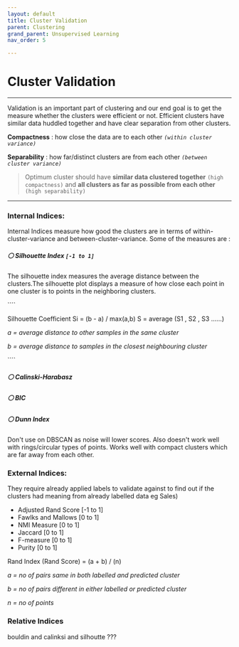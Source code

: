 ```yaml
---
layout: default
title: Cluster Validation
parent: Clustering
grand_parent: Unsupervised Learning
nav_order: 5

---
```

# Cluster Validation

***

Validation is an important part of clustering and our end goal is to get the measure whether the clusters were efficient or not. Efficient clusters have similar data huddled together and have clear separation from other clusters.

**Compactness** : how close the data are to each other _`(within cluster variance)`_

**Separability** : how far/distinct clusters are from each other _`(between cluster variance)`_

> Optimum cluster should have **similar data clustered together** `(high compactness)` and **all clusters as far as possible from each other** `(high separability)`

***

### Internal Indices:

Internal Indices measure how good the clusters are in terms of within-cluster-variance and between-cluster-variance. Some of the measures are :

##### ⚪ Silhouette Index `[-1 to 1]`

The silhouette index measures the average distance between the clusters.The silhouette plot displays a measure of how close each point in one cluster is to points in the neighboring clusters.

\`\`\`\`

Silhouette Coefficient Si = (b - a) / max(a,b) S = average (S1 , S2 , S3 ……)

_a = average distance to other samples in the same cluster_

_b = average distance to samples in the closest neighbouring cluster_

\`\`\`\`

##### ⚪ Calinski-Harabasz

##### ⚪ BIC

##### ⚪ Dunn Index

Don't use on DBSCAN as noise will lower scores. Also doesn't work well with rings/circular types of points. Works well with compact clusters which are far away from each other.

### External Indices:

They require already applied labels to validate against to find out if the clusters had meaning from already labelled data eg Sales)

* Adjusted Rand Score \[-1 to 1\]
* Fawlks and Mallows \[0 to 1\]
* NMI Measure \[0 to 1\]
* Jaccard \[0 to 1\]
* F-measure \[0 to 1\]
* Purity \[0 to 1\]

Rand Index (Rand Score) = (a + b) / (n)

_a = no of pairs same in both labelled and predicted cluster_

_b = no of pairs different in either labelled or predicted cluster_

_n = no of points_

### Relative Indices

  
bouldin and calinksi and silhoutte ???